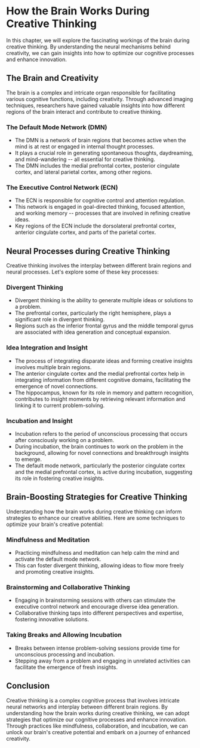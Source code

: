 How the Brain Works During Creative Thinking
=====================================================

In this chapter, we will explore the fascinating workings of the brain during creative thinking. By understanding the neural mechanisms behind creativity, we can gain insights into how to optimize our cognitive processes and enhance innovation.

The Brain and Creativity
------------------------

The brain is a complex and intricate organ responsible for facilitating various cognitive functions, including creativity. Through advanced imaging techniques, researchers have gained valuable insights into how different regions of the brain interact and contribute to creative thinking.

### The Default Mode Network (DMN)

* The DMN is a network of brain regions that becomes active when the mind is at rest or engaged in internal thought processes.
* It plays a crucial role in generating spontaneous thoughts, daydreaming, and mind-wandering -- all essential for creative thinking.
* The DMN includes the medial prefrontal cortex, posterior cingulate cortex, and lateral parietal cortex, among other regions.

### The Executive Control Network (ECN)

* The ECN is responsible for cognitive control and attention regulation.
* This network is engaged in goal-directed thinking, focused attention, and working memory -- processes that are involved in refining creative ideas.
* Key regions of the ECN include the dorsolateral prefrontal cortex, anterior cingulate cortex, and parts of the parietal cortex.

Neural Processes during Creative Thinking
-----------------------------------------

Creative thinking involves the interplay between different brain regions and neural processes. Let's explore some of these key processes:

### Divergent Thinking

* Divergent thinking is the ability to generate multiple ideas or solutions to a problem.
* The prefrontal cortex, particularly the right hemisphere, plays a significant role in divergent thinking.
* Regions such as the inferior frontal gyrus and the middle temporal gyrus are associated with idea generation and conceptual expansion.

### Idea Integration and Insight

* The process of integrating disparate ideas and forming creative insights involves multiple brain regions.
* The anterior cingulate cortex and the medial prefrontal cortex help in integrating information from different cognitive domains, facilitating the emergence of novel connections.
* The hippocampus, known for its role in memory and pattern recognition, contributes to insight moments by retrieving relevant information and linking it to current problem-solving.

### Incubation and Insight

* Incubation refers to the period of unconscious processing that occurs after consciously working on a problem.
* During incubation, the brain continues to work on the problem in the background, allowing for novel connections and breakthrough insights to emerge.
* The default mode network, particularly the posterior cingulate cortex and the medial prefrontal cortex, is active during incubation, suggesting its role in fostering creative insights.

Brain-Boosting Strategies for Creative Thinking
-----------------------------------------------

Understanding how the brain works during creative thinking can inform strategies to enhance our creative abilities. Here are some techniques to optimize your brain's creative potential:

### Mindfulness and Meditation

* Practicing mindfulness and meditation can help calm the mind and activate the default mode network.
* This can foster divergent thinking, allowing ideas to flow more freely and promoting creative insights.

### Brainstorming and Collaborative Thinking

* Engaging in brainstorming sessions with others can stimulate the executive control network and encourage diverse idea generation.
* Collaborative thinking taps into different perspectives and expertise, fostering innovative solutions.

### Taking Breaks and Allowing Incubation

* Breaks between intense problem-solving sessions provide time for unconscious processing and incubation.
* Stepping away from a problem and engaging in unrelated activities can facilitate the emergence of fresh insights.

Conclusion
----------

Creative thinking is a complex cognitive process that involves intricate neural networks and interplay between different brain regions. By understanding how the brain works during creative thinking, we can adopt strategies that optimize our cognitive processes and enhance innovation. Through practices like mindfulness, collaboration, and incubation, we can unlock our brain's creative potential and embark on a journey of enhanced creativity.

